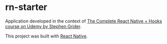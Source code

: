 # rn-starter

Application developed in the context of [The Complete React Native + Hooks course on Udemy by Stephen Grider](https://www.udemy.com/course/the-complete-react-native-and-redux-course/).

This project was built with [React Native](https://reactnative.dev/).

